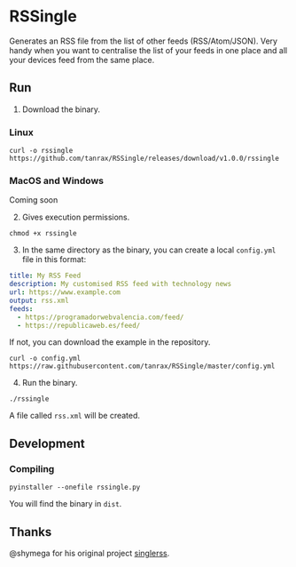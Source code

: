 # RSSingle

Generates an RSS file from the list of other feeds (RSS/Atom/JSON). Very handy when you want to centralise the list of your feeds in one place and all your devices feed from the same place.

## Run

1. Download the binary.

### Linux

``` shell
curl -o rssingle https://github.com/tanrax/RSSingle/releases/download/v1.0.0/rssingle
```

### MacOS and Windows

Coming soon

2. Gives execution permissions.

``` shell
chmod +x rssingle
```

3. In the same directory as the binary, you can create a local `config.yml` file in this format:

``` yaml
title: My RSS Feed
description: My customised RSS feed with technology news
url: https://www.example.com
output: rss.xml
feeds:
  - https://programadorwebvalencia.com/feed/
  - https://republicaweb.es/feed/
```

If not, you can download the example in the repository.

``` shell
curl -o config.yml https://raw.githubusercontent.com/tanrax/RSSingle/master/config.yml
```

4. Run the binary.

``` shell
./rssingle 
```

A file called `rss.xml` will be created.

## Development

### Compiling

```shell
pyinstaller --onefile rssingle.py
```

You will find the binary in `dist`.

## Thanks

@shymega for his original project [singlerss](https://github.com/shymega/singlerss).
